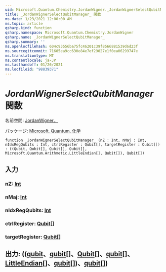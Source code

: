 ```yaml
---
uid: Microsoft.Quantum.Chemistry.JordanWigner._JordanWignerSelectQubitManager_
title: _JordanWignerSelectQubitManager_ 関数
ms.date: 1/23/2021 12:00:00 AM
ms.topic: article
qsharp.kind: function
qsharp.namespace: Microsoft.Quantum.Chemistry.JordanWigner
qsharp.name: _JordanWignerSelectQubitManager_
qsharp.summary: ''
ms.openlocfilehash: 604c93556ba75fc46201c39f8566881539d6d23f
ms.sourcegitcommit: 71605ea9cc630e84e7ef29027e1f0ea06299747e
ms.translationtype: MT
ms.contentlocale: ja-JP
ms.lasthandoff: 01/26/2021
ms.locfileid: "98839371"
---
```

# <a name="_jordanwignerselectqubitmanager_-function"></a>_JordanWignerSelectQubitManager_ 関数

名前空間: [JordanWigner。](xref:Microsoft.Quantum.Chemistry.JordanWigner)

パッケージ: [Microsoft. Quantum. 化学](https://nuget.org/packages/Microsoft.Quantum.Chemistry)




```qsharp
function _JordanWignerSelectQubitManager_ (nZ : Int, nMaj : Int, nIdxRegQubits : Int, ctrlRegister : Qubit[], targetRegister : Qubit[]) : ((Qubit, Qubit[], Qubit[], Qubit[], Microsoft.Quantum.Arithmetic.LittleEndian[], Qubit[]), Qubit[])
```


## <a name="input"></a>入力

### <a name="nz--int"></a>nZ: [Int](xref:microsoft.quantum.lang-ref.int)




### <a name="nmaj--int"></a>nMaj: [Int](xref:microsoft.quantum.lang-ref.int)




### <a name="nidxregqubits--int"></a>nIdxRegQubits: [Int](xref:microsoft.quantum.lang-ref.int)




### <a name="ctrlregister--qubit"></a>ctrlRegister: [Qubit](xref:microsoft.quantum.lang-ref.qubit)[]




### <a name="targetregister--qubit"></a>targetRegister: [Qubit](xref:microsoft.quantum.lang-ref.qubit)[]





## <a name="output--qubitqubitqubitqubitlittleendianqubitqubit"></a>出力: (([qubit](xref:microsoft.quantum.lang-ref.qubit)、[qubit](xref:microsoft.quantum.lang-ref.qubit)[]、[Qubit](xref:microsoft.quantum.lang-ref.qubit)[]、[qubit](xref:microsoft.quantum.lang-ref.qubit)[]、[LittleEndian](xref:Microsoft.Quantum.Arithmetic.LittleEndian)[]、[qubit](xref:microsoft.quantum.lang-ref.qubit)[])、[qubit](xref:microsoft.quantum.lang-ref.qubit)[])

